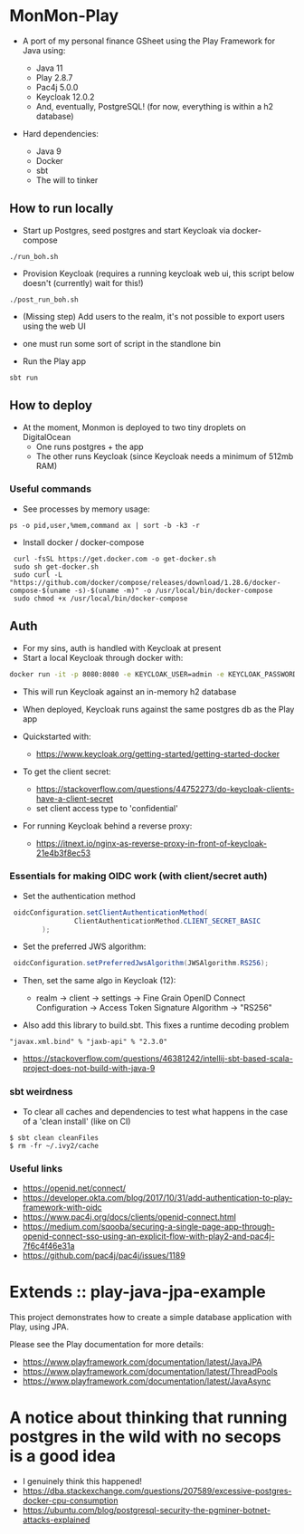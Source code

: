 # MonMon-Play

- A port of my personal finance GSheet using the Play Framework for Java using:
    - Java 11
    - Play 2.8.7
    - Pac4j 5.0.0
    - Keycloak 12.0.2
    - And, eventually, PostgreSQL! (for now, everything is within a h2 database)
    
- Hard dependencies:
    - Java 9
    - Docker
    - sbt
    - The will to tinker

## How to run locally

- Start up Postgres, seed postgres and start Keycloak via docker-compose

```
./run_boh.sh
```

- Provision Keycloak (requires a running keycloak web ui, this script below doesn't (currently) wait for this!)

```
./post_run_boh.sh
```

- (Missing step) Add users to the realm, it's not possible to export users using the web UI 
- one must run some sort of script in the standlone bin

- Run the Play app

```
sbt run
```

## How to deploy

- At the moment, Monmon is deployed to two tiny droplets on DigitalOcean
    - One runs postgres + the app
    - The other runs Keycloak (since Keycloak needs a minimum of 512mb RAM)

### Useful commands

- See processes by memory usage:

```
ps -o pid,user,%mem,command ax | sort -b -k3 -r
```

- Install docker / docker-compose

```
 curl -fsSL https://get.docker.com -o get-docker.sh
 sudo sh get-docker.sh
 sudo curl -L "https://github.com/docker/compose/releases/download/1.28.6/docker-compose-$(uname -s)-$(uname -m)" -o /usr/local/bin/docker-compose
 sudo chmod +x /usr/local/bin/docker-compose
```

## Auth

- For my sins, auth is handled with Keycloak at present
- Start a local Keycloak through docker with:

```bash
docker run -it -p 8080:8080 -e KEYCLOAK_USER=admin -e KEYCLOAK_PASSWORD=admin -e DB_VENDOR=h2 quay.io/keycloak/keycloak:12.0.2
```

- This will run Keycloak against an in-memory h2 database
- When deployed, Keycloak runs against the same postgres db as the Play app
- Quickstarted with:
  - https://www.keycloak.org/getting-started/getting-started-docker
- To get the client secret:
  - https://stackoverflow.com/questions/44752273/do-keycloak-clients-have-a-client-secret
  - set client access type to 'confidential'
  
- For running Keycloak behind a reverse proxy:
    - https://itnext.io/nginx-as-reverse-proxy-in-front-of-keycloak-21e4b3f8ec53 

### Essentials for making OIDC work (with client/secret auth)

- Set the authentication method

```java
 oidcConfiguration.setClientAuthenticationMethod(
                ClientAuthenticationMethod.CLIENT_SECRET_BASIC
        );
```

- Set the preferred JWS algorithm:

```java
 oidcConfiguration.setPreferredJwsAlgorithm(JWSAlgorithm.RS256);
```

- Then, set the same algo in Keycloak (12):

  - realm ->
    client ->
    settings ->
    Fine Grain OpenID Connect Configuration ->
    Access Token Signature Algorithm ->
    "RS256"

- Also add this library to build.sbt. This fixes a runtime decoding problem

```
"javax.xml.bind" % "jaxb-api" % "2.3.0"
```

- https://stackoverflow.com/questions/46381242/intellij-sbt-based-scala-project-does-not-build-with-java-9

### sbt weirdness

- To clear all caches and dependencies to test what happens in the case of a 'clean install' (like on CI)

```
$ sbt clean cleanFiles
$ rm -fr ~/.ivy2/cache
```

### Useful links

- https://openid.net/connect/
- https://developer.okta.com/blog/2017/10/31/add-authentication-to-play-framework-with-oidc
- https://www.pac4j.org/docs/clients/openid-connect.html
- https://medium.com/sqooba/securing-a-single-page-app-through-openid-connect-sso-using-an-explicit-flow-with-play2-and-pac4j-7f6c4f46e31a
- https://github.com/pac4j/pac4j/issues/1189

# Extends :: play-java-jpa-example

This project demonstrates how to create a simple database application with Play, using JPA.

Please see the Play documentation for more details:

- https://www.playframework.com/documentation/latest/JavaJPA
- https://www.playframework.com/documentation/latest/ThreadPools
- https://www.playframework.com/documentation/latest/JavaAsync

# A notice about thinking that running postgres in the wild with no secops is a good idea

- I genuinely think this happened!
- https://dba.stackexchange.com/questions/207589/excessive-postgres-docker-cpu-consumption
- https://ubuntu.com/blog/postgresql-security-the-pgminer-botnet-attacks-explained
```

```
